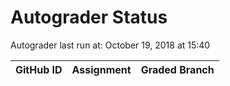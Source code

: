 # Autograder Status
Autograder last run at: October 19, 2018 at 15:40

| GitHub ID | Assignment | Graded Branch |
|-----------|------------|---------------|
